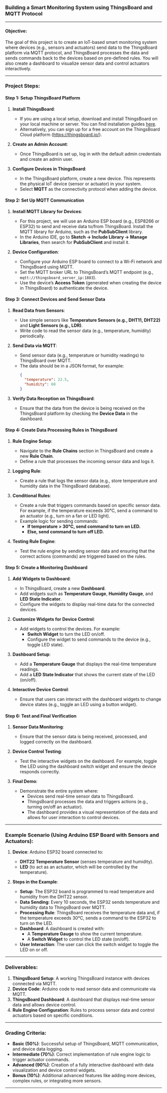 ### Building a Smart Monitoring System using ThingsBoard and MQTT Protocol

---

#### Objective:
The goal of this project is to create an IoT-based smart monitoring system where devices (e.g., sensors and actuators) send data to the ThingsBoard platform via MQTT protocol, and ThingsBoard processes the data and sends commands back to the devices based on pre-defined rules. You will also create a dashboard to visualize sensor data and control actuators interactively.

---

### Project Steps:

#### **Step 1: Setup ThingsBoard Platform**
1. **Install ThingsBoard**:
   - If you are using a local setup, download and install ThingsBoard on your local machine or server. You can find installation guides [here](https://thingsboard.io/docs/user-guide/install/).
   - Alternatively, you can sign up for a free account on the ThingsBoard Cloud platform (https://thingsboard.io/).

2. **Create an Admin Account**:
   - Once ThingsBoard is set up, log in with the default admin credentials and create an admin user.

3. **Configure Devices in ThingsBoard**:
   - In the ThingsBoard platform, create a new device. This represents the physical IoT device (sensor or actuator) in your system.
   - Select **MQTT** as the connectivity protocol when adding the device.

#### **Step 2: Set Up MQTT Communication**
1. **Install MQTT Library for Devices**:
   - For this project, we will use an Arduino ESP board (e.g., ESP8266 or ESP32) to send and receive data to/from ThingsBoard. Install the MQTT library for Arduino, such as the **PubSubClient** library.
   - In the Arduino IDE, go to **Sketch → Include Library → Manage Libraries**, then search for **PubSubClient** and install it.

2. **Device Configuration**:
   - Configure your Arduino ESP board to connect to a Wi-Fi network and ThingsBoard using MQTT.
   - Set the MQTT broker URL to ThingsBoard’s MQTT endpoint (e.g., `mqtt://thingsboard_server_ip:1883`).
   - Use the device’s **Access Token** (generated when creating the device in ThingsBoard) to authenticate the device.

#### **Step 3: Connect Devices and Send Sensor Data**
1. **Read Data from Sensors**:
   - Use simple sensors like **Temperature Sensors (e.g., DHT11, DHT22)** and **Light Sensors (e.g., LDR)**. 
   - Write code to read the sensor data (e.g., temperature, humidity) periodically.
   
2. **Send Data via MQTT**:
   - Send sensor data (e.g., temperature or humidity readings) to ThingsBoard over MQTT.
   - The data should be in a JSON format, for example:
     ```json
     {
       "temperature": 22.5,
       "humidity": 60
     }
     ```

3. **Verify Data Reception on ThingsBoard**:
   - Ensure that the data from the device is being received on the ThingsBoard platform by checking the **Device Data** in the dashboard.

#### **Step 4: Create Data Processing Rules in ThingsBoard**
1. **Rule Engine Setup**:
   - Navigate to the **Rule Chains** section in ThingsBoard and create a new **Rule Chain**.
   - Define a rule that processes the incoming sensor data and logs it.
   
2. **Logging Rule**:
   - Create a rule that logs the sensor data (e.g., store temperature and humidity data in the ThingsBoard database).

3. **Conditional Rules**:
   - Create a rule that triggers commands based on specific sensor data. For example, if the temperature exceeds 30°C, send a command to an actuator (e.g., turn on a fan or LED light).
   - Example logic for sending commands: 
     - **If temperature > 30°C, send command to turn on LED.**
     - **Else, send command to turn off LED.**

4. **Testing Rule Engine**:
   - Test the rule engine by sending sensor data and ensuring that the correct actions (commands) are triggered based on the rules.

#### **Step 5: Create a Monitoring Dashboard**
1. **Add Widgets to Dashboard**:
   - In ThingsBoard, create a new **Dashboard**.
   - Add widgets such as **Temperature Gauge**, **Humidity Gauge**, and **LED State Indicator**.
   - Configure the widgets to display real-time data for the connected devices.

2. **Customize Widgets for Device Control**:
   - Add widgets to control the devices. For example:
     - **Switch Widget** to turn the LED on/off.
     - Configure the widget to send commands to the device (e.g., toggle LED state).
   
3. **Dashboard Setup**:
   - Add a **Temperature Gauge** that displays the real-time temperature readings.
   - Add a **LED State Indicator** that shows the current state of the LED (on/off).
   
4. **Interactive Device Control**:
   - Ensure that users can interact with the dashboard widgets to change device states (e.g., toggle an LED using a button widget).

#### **Step 6: Test and Final Verification**
1. **Sensor Data Monitoring**:
   - Ensure that the sensor data is being received, processed, and logged correctly on the dashboard.
   
2. **Device Control Testing**:
   - Test the interactive widgets on the dashboard. For example, toggle the LED using the dashboard switch widget and ensure the device responds correctly.

3. **Final Demo**:
   - Demonstrate the entire system where:
     - Devices send real-time sensor data to ThingsBoard.
     - ThingsBoard processes the data and triggers actions (e.g., turning on/off an actuator).
     - The dashboard provides a visual representation of the data and allows for user interaction to control devices.

---

### Example Scenario (Using Arduino ESP Board with Sensors and Actuators):

1. **Device**: Arduino ESP32 board connected to:
   - **DHT22 Temperature Sensor** (senses temperature and humidity).
   - **LED** (to act as an actuator, which will be controlled by the temperature).

2. **Steps in the Example**:
   - **Setup**: The ESP32 board is programmed to read temperature and humidity from the DHT22 sensor.
   - **Data Sending**: Every 10 seconds, the ESP32 sends temperature and humidity data to ThingsBoard over MQTT.
   - **Processing Rule**: ThingsBoard receives the temperature data and, if the temperature exceeds 30°C, sends a command to the ESP32 to turn on the LED.
   - **Dashboard**: A dashboard is created with:
     - A **Temperature Gauge** to show the current temperature.
     - A **Switch Widget** to control the LED state (on/off).
   - **User Interaction**: The user can click the switch widget to toggle the LED on or off.

---

### Deliverables:
1. **ThingsBoard Setup**: A working ThingsBoard instance with devices connected via MQTT.
2. **Device Code**: Arduino code to read sensor data and communicate via MQTT.
3. **ThingsBoard Dashboard**: A dashboard that displays real-time sensor data and allows device control.
4. **Rule Engine Configuration**: Rules to process sensor data and control actuators based on specific conditions.

---

### Grading Criteria:
- **Basic (50%)**: Successful setup of ThingsBoard, MQTT communication, and device data logging.
- **Intermediate (70%)**: Correct implementation of rule engine logic to trigger actuator commands.
- **Advanced (90%)**: Creation of a fully interactive dashboard with data visualization and device control widgets.
- **Bonus (10%)**: Additional advanced features like adding more devices, complex rules, or integrating more sensors.

---
